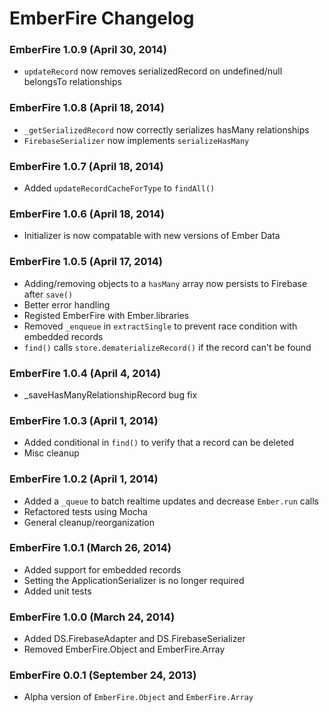 # EmberFire Changelog

### EmberFire 1.0.9 (April 30, 2014)

* `updateRecord` now removes serializedRecord on undefined/null belongsTo relationships

### EmberFire 1.0.8 (April 18, 2014)

* `_getSerializedRecord` now correctly serializes hasMany relationships
* `FirebaseSerializer` now implements `serializeHasMany`

### EmberFire 1.0.7 (April 18, 2014)

* Added `updateRecordCacheForType` to `findAll()`

### EmberFire 1.0.6 (April 18, 2014)

* Initializer is now compatable with new versions of Ember Data

### EmberFire 1.0.5 (April 17, 2014)

* Adding/removing objects to a `hasMany` array now persists to Firebase after `save()`
* Better error handling
* Registed EmberFire with Ember.libraries
* Removed `_enqueue` in `extractSingle` to prevent race condition with embedded records
* `find()` calls `store.dematerializeRecord()` if the record can't be found

### EmberFire 1.0.4 (April 4, 2014)

* _saveHasManyRelationshipRecord bug fix

### EmberFire 1.0.3 (April 1, 2014)

* Added conditional in `find()` to verify that a record can be deleted
* Misc cleanup

### EmberFire 1.0.2 (April 1, 2014)

* Added a `_queue` to batch realtime updates and decrease `Ember.run` calls
* Refactored tests using Mocha
* General cleanup/reorganization

### EmberFire 1.0.1 (March 26, 2014)

* Added support for embedded records
* Setting the ApplicationSerializer is no longer required
* Added unit tests

### EmberFire 1.0.0 (March 24, 2014)

* Added DS.FirebaseAdapter and DS.FirebaseSerializer
* Removed EmberFire.Object and EmberFire.Array

### EmberFire 0.0.1 (September 24, 2013)

* Alpha version of `EmberFire.Object` and `EmberFire.Array`